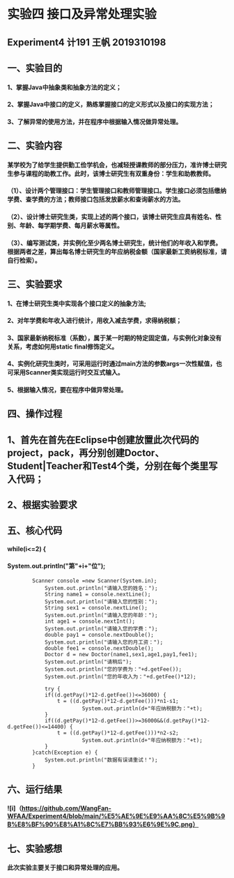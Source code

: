 # 实验四 接口及异常处理实验
## Experiment4 计191 王帆 2019310198
##
## 一、实验目的
#### 1、掌握Java中抽象类和抽象方法的定义； 
#### 2、掌握Java中接口的定义，熟练掌握接口的定义形式以及接口的实现方法；
#### 3、了解异常的使用方法，并在程序中根据输入情况做异常处理。
## 
## 二、实验内容
#### 某学校为了给学生提供勤工俭学机会，也减轻授课教师的部分压力，准许博士研究生参与课程的助教工作。此时，该博士研究生有双重身份：学生和助教教师。
####  （1）、设计两个管理接口：学生管理接口和教师管理接口。学生接口必须包括缴纳学费、查学费的方法；教师接口包括发放薪水和查询薪水的方法。
####  （2）、设计博士研究生类，实现上述的两个接口，该博士研究生应具有姓名、性别、年龄、每学期学费、每月薪水等属性。
####  （3）、编写测试类，并实例化至少两名博士研究生，统计他们的年收入和学费。根据两者之差，算出每名博士研究生的年应纳税金额（国家最新工资纳税标准，请自行检索）。
## 
## 三、实验要求
#### 1、在博士研究生类中实现各个接口定义的抽象方法;
#### 2、对年学费和年收入进行统计，用收入减去学费，求得纳税额；
#### 3、国家最新纳税标准（系数），属于某一时期的特定固定值，与实例化对象没有关系，考虑如何用static  final修饰定义。
#### 4、实例化研究生类时，可采用运行时通过main方法的参数args一次性赋值，也可采用Scanner类实现运行时交互式输入。
#### 5、根据输入情况，要在程序中做异常处理。
## 
## 四、操作过程
## 1、首先在首先在Eclipse中创建放置此次代码的project，pack，再分别创建Doctor、Student|Teacher和Test4个类，分别在每个类里写入代码；
## 2、根据实验要求

## 五、核心代码
#### while(i<=2) {
#### System.out.println("第"+i+"位");
			Scanner console =new Scanner(System.in);
				System.out.println("请输入您的姓名：");
				String name1 = console.nextLine();
				System.out.println("请输入您的性别：");
				String sex1 = console.nextLine();
				System.out.println("请输入您的年龄：");
				int age1 = console.nextInt();
				System.out.println("请输入您的学费：");
				double pay1 = console.nextDouble();
				System.out.println("请输入您的月工资：");
				double fee1 = console.nextDouble();
				Doctor d = new Doctor(name1,sex1,age1,pay1,fee1);
				System.out.println("请稍后");
				System.out.println("您的学费为："+d.getFee());
				System.out.println("您的年收入为："+d.getFee()*12);
				
				try {
				if((d.getPay()*12-d.getFee())<=36000) {
					t = ((d.getPay()*12-d.getFee()))*n1-s1;
							System.out.println(d+"年应纳税额为："+t);
				}
				if((d.getPay()*12-d.getFee())>=36000&&(d.getPay()*12-d.getFee())<=14400) {
					t = ((d.getPay()*12-d.getFee()))*n2-s2;
							System.out.println(d+"年应纳税额为："+t);
				}
			}catch(Exception e) {
				System.out.println("数据有误请重试！");
			}
      
## 六、运行结果
#### ![i]（https://github.com/WangFan-WFAA/Experiment4/blob/main/%E5%AE%9E%E9%AA%8C%E5%9B%9B%E8%BF%90%E8%A1%8C%E7%BB%93%E6%9E%9C.png）
## 七、实验感想
#### 此次实验主要关于接口和异常处理的应用。
